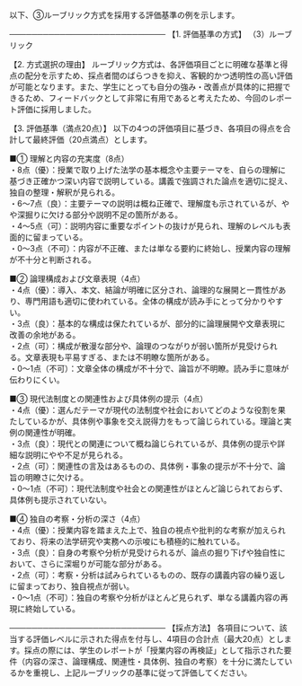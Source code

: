 以下、③ルーブリック方式を採用する評価基準の例を示します。

────────────────────────────
【1. 評価基準の方式】
（3）ルーブリック

【2. 方式選択の理由】
ルーブリック方式は、各評価項目ごとに明確な基準と得点の配分を示すため、採点者間のばらつきを抑え、客観的かつ透明性の高い評価が可能となります。また、学生にとっても自分の強み・改善点が具体的に把握できるため、フィードバックとして非常に有用であると考えたため、今回のレポート評価に採用しました。

【3. 評価基準（満点20点）】
以下の4つの評価項目に基づき、各項目の得点を合計して最終評価（20点満点）とします。

■① 理解と内容の充実度（8点）  
・8点（優）：授業で取り上げた法学の基本概念や主要テーマを、自らの理解に基づき正確かつ深い内容で説明している。講義で強調された論点を適切に捉え、独自の整理・解釈が見られる。  
・6～7点（良）：主要テーマの説明は概ね正確で、理解度も示されているが、やや深掘りに欠ける部分や説明不足の箇所がある。  
・4～5点（可）：説明内容に重要なポイントの抜けが見られ、理解のレベルも表面的に留まっている。  
・0～3点（不可）：内容が不正確、または単なる要約に終始し、授業内容の理解が不十分と判断される。

■② 論理構成および文章表現（4点）  
・4点（優）：導入、本文、結論が明確に区分され、論理的な展開と一貫性があり、専門用語も適切に使われている。全体の構成が読み手にとって分かりやすい。  
・3点（良）：基本的な構成は保たれているが、部分的に論理展開や文章表現に改善の余地がある。  
・2点（可）：構成が散漫な部分や、論理のつながりが弱い箇所が見受けられる。文章表現も平易すぎる、または不明瞭な箇所がある。  
・0～1点（不可）：文章全体の構成が不十分で、論旨が不明瞭。読み手に意味が伝わりにくい。

■③ 現代法制度との関連性および具体例の提示（4点）  
・4点（優）：選んだテーマが現代の法制度や社会においてどのような役割を果たしているかが、具体例や事象を交え説得力をもって論じられている。理論と実例の関連性が明確。  
・3点（良）：現代との関連について概ね論じられているが、具体例の提示や詳細な説明にやや不足が見られる。  
・2点（可）：関連性の言及はあるものの、具体例・事象の提示が不十分で、論旨の明瞭さに欠ける。  
・0～1点（不可）：現代法制度や社会との関連性がほとんど論じられておらず、具体例も提示されていない。

■④ 独自の考察・分析の深さ（4点）  
・4点（優）：授業内容を踏まえた上で、独自の視点や批判的な考察が加えられており、将来の法学研究や実務への示唆にも積極的に触れている。  
・3点（良）：自身の考察や分析が見受けられるが、論点の掘り下げや独自性において、さらに深堀りが可能な部分がある。  
・2点（可）：考察・分析は試みられているものの、既存の講義内容の繰り返しに留まっており、独自視点が弱い。  
・0～1点（不可）：独自の考察や分析がほとんど見られず、単なる講義内容の再現に終始している。

────────────────────────────
【採点方法】
各項目について、該当する評価レベルに示された得点を付与し、4項目の合計点（最大20点）とします。採点の際には、学生のレポートが「授業内容の再検証」として指示された要件（内容の深さ、論理構成、関連性・具体例、独自の考察）を十分に満たしているかを重視し、上記ルーブリックの基準に従って評価してください。